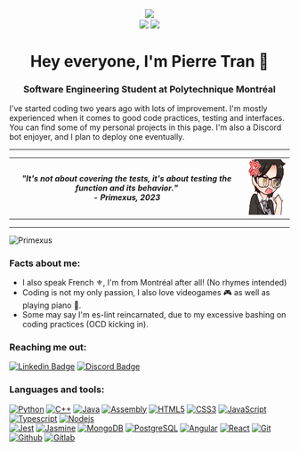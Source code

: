 <div align="center">
    <a> <img src="https://img.shields.io/badge/skill%20issue-on-brightgreen"/> </a>
    <br>
    <a> <img src="https://img.shields.io/badge/es--lint-on-blueviolet"/> </a>
    <a> <img src="https://img.shields.io/badge/based-always-blue"/> </a>
    <h1>Hey everyone, I'm Pierre Tran 👋</h1>
    <h3>Software Engineering Student at Polytechnique Montréal</h3>
</div>
I've started coding two years ago with lots of improvement. I'm mostly experienced when it comes to good code practices, testing and interfaces. You can find some of my personal projects in this page. I'm also a Discord bot enjoyer, and I plan to deploy one eventually.
<hr>

<table align="center">
    <tr>
        <td>
            <i><b> 
                <div align="center">"It's not about covering the tests, it's about testing the function and its behavior."</div>
                <div align="center"> - Primexus, 2023 </div>
            </i></b>
        </td>
        <td><img src="https://github.com/Primexus/Primexus/blob/main/files/mad_prime.png" width=100 height=100></td>
    </tr>
</table>

<hr>

<a> <img src="https://komarev.com/ghpvc/?username=Primexus&label=Profile%20views&color=0e75b6&style=flat" alt="Primexus" /> </a>

### Facts about me:
- I also speak French ⚜️, I'm from Montréal after all! (No rhymes intended) 
- Coding is not my only passion, I also love videogames 🎮 as well as playing piano 🎹.
- Some may say I'm es-lint reincarnated, due to my excessive bashing on coding practices (OCD kicking in).

### Reaching me out:
[![Linkedin Badge](https://img.shields.io/badge/-pierre--mq--tran-blue?style=flat&logo=Linkedin&logoColor=white)](https://www.linkedin.com/in/pierre-mq-tran/)
[![Discord Badge](https://img.shields.io/badge/-Coronaxus%239042-blueviolet?style=flat&logo=Discord&logoColor=white)](https://discord.com/)

### Languages and tools:
[![Python](https://img.shields.io/badge/-Python-1572B6?style=flat-square&logo=python&logoColor=white)](https://www.python.org/)
[![C++](https://img.shields.io/badge/-C++-7134EB?style=flat-square&logo=cplusplus&logoColor=white)](https://visualstudio.microsoft.com/vs/features/cplusplus/)
[![Java](https://img.shields.io/badge/-Java-orange?style=flat-square)](https://www.java.com/en/)
[![Assembly](https://img.shields.io/badge/-Assembly%20IA--32-gray?style=flat-square)](https://docs.oracle.com/cd/E19455-01/806-3773/806-3773.pdf)
[![HTML5](https://img.shields.io/badge/-HTML5-E34F26?style=flat-square&logo=html5&logoColor=white)](https://developer.mozilla.org/en-US/docs/Web/HTML)
[![CSS3](https://img.shields.io/badge/-CSS-1572B6?style=flat-square&logo=css3)](https://developer.mozilla.org/en-US/docs/Web/CSS)
[![JavaScript](https://img.shields.io/badge/-JavaScript-F0DB4F?style=flat-square&logo=javascript&logoColor=black)](https://www.javascript.com/)
[![Typescript](https://img.shields.io/badge/-Typescript-blue?style=flat-square&logo=typescript&logoColor=white)](https://www.typescriptlang.org/)
[![Nodejs](https://img.shields.io/badge/-Nodejs-3C873A?style=flat-square&logo=Node.js&logoColor=white)](https://nodejs.org/en)
<br>
[![Jest](https://img.shields.io/badge/-Jest-C21325?style=flat-square&logo=Jest&logoColor=white)](https://jestjs.io/)
[![Jasmine](https://img.shields.io/badge/-Jasmine-8A4182?style=flat-square&logo=jasmine&logoColor=white)](https://jasmine.github.io/)
[![MongoDB](https://img.shields.io/badge/-MongoDB-4DB33D?style=flat-square&logo=mongodb&logoColor=white)](https://www.mongodb.com/)
[![PostgreSQL](https://img.shields.io/badge/-PostgreSQL-blue?style=flat-square&logo=postgresql&logoColor=white)](https://www.postgresql.org/)
[![Angular](https://img.shields.io/badge/-Angular-DD1B16?style=flat-square&logo=angular&logoColor=white)](https://angular.io/)
[![React](https://img.shields.io/badge/-React-61DAFB?style=flat-square&logo=react&logoColor=black)](https://react.dev/)
[![Git](https://img.shields.io/badge/-Git-F05032?style=flat-square&logo=git&logoColor=white)](https://git-scm.com/)
[![Github](https://img.shields.io/badge/-Github-181717?style=flat-square&logo=github&logoColor=white)](https://github.com/about)
[![Gitlab](https://img.shields.io/badge/-Gitlab-FC6D26?style=flat-square&logo=gitlab&logoColor=white)](https://about.gitlab.com/)
